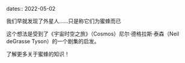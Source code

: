 dates:: 2022-05-02

我们早就发现了外星人……只是称它们为蜜蜂而已

这个想法是受到了《宇宙时空之旅》（Cosmos）尼尔·德格拉斯·泰森（Neil deGrasse Tyson）的一个剧集的启发。

了解更多关于蜜蜂的知识！
